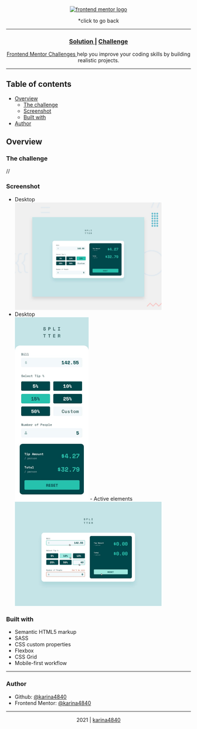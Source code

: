 <div align="center" background-color: "white"> 
    <a href="https://github.com/karina4840/frontend-solutions"> <img align="center" height="50px" src="https://www.frontendmentor.io/static/images/logo-desktop.svg" alt="frontend mentor logo"> </a>
    <p>*click to go back</p>
</div>
    
***   

<div align="center">
  <h3>
    <a href="#> Live site </a>
    <span> | </span>
    <a href="#"> Solution </a>
    <span> | </span>
    <a href="#"> Challenge </a>
    <br>
  </h3>                                                             
</div>
<div>
    <div align="center">
        <p>    
        <a href="https://www.frontendmentor.io/challenges">
          Frontend Mentor Challenges
        </a>
         help you improve your coding skills by building realistic projects.
        </p>                                                    
    </div>
</div>

***

## Table of contents

- [Overview](#overview)
  - [The challenge](#the-challenge)
  - [Screenshot](#screenshot)
  - [Built with](#built-with)
- [Author](#author)

## Overview
### The challenge

//
                                                          
### Screenshot
- Desktop <br>
   <img src="https://github.com/karina4840/tip-calculator/blob/main/images/desktop-preview.jpg?raw=true" width=400>  
- Desktop <br>
<img src="https://github.com/karina4840/tip-calculator/blob/main/images/mobile-design.jpg?raw=true" height=500>                                                  - Active elements <br>
   <img src="https://github.com/karina4840/tip-calculator/blob/main/images/active-states.jpg?raw=true" width=400>

### Built with
- Semantic HTML5 markup
- SASS
- CSS custom properties
- Flexbox
- CSS Grid
- Mobile-first workflow

***

###  Author
- Github: [@karina4840](https://github.com/karina4840)
- Frontend Mentor: [@karina4840](https://www.frontendmentor.io/profile/karina4840)

---

<div align="center">
    2021 | <a href="https://github.com/karina4840"> karina4840 </a>
</div>
